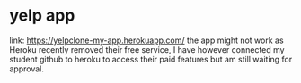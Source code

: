 # yelp app
 
link:
https://yelpclone-my-app.herokuapp.com/
the app might not work as Heroku recently removed their free service, I have however connected my student github to heroku to access their paid features but am still waiting for approval.
